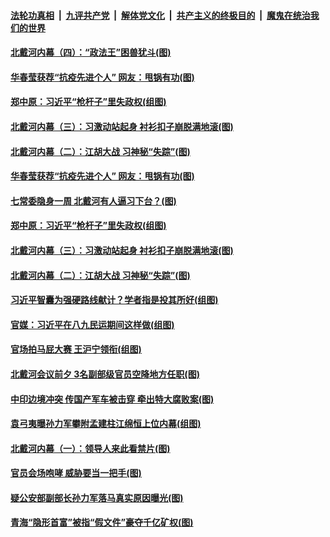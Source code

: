 ####  [法轮功真相](../../../../basic/blob/master/README.md?t=08071902) &nbsp;|&nbsp; [九评共产党](../../../../9ping.md/blob/master/README.md?t=08071902) &nbsp;|&nbsp; [解体党文化](../../../../jtdwh.md/blob/master/README.md?t=08071902)  &nbsp;|&nbsp; [共产主义的终极目的](../../../../gczydzjmd.md/blob/master/README.md?t=08071902) &nbsp;|&nbsp; [魔鬼在统治我们的世界](../../../../mgztzwmdsj.md/blob/master/README.md?t=08071902) 

#### [北戴河内幕（四）：“政法王”困兽犹斗(图)](../pages/p2/942184.md?t=08071902) 

#### [华春莹获荐“抗疫先进个人” 网友：甩锅有功(图)](../pages/p2/942163.md?t=08071902) 

#### [郑中原：习近平“枪杆子”里失政权(组图)](../pages/p2/940401.md?t=08071902) 

#### [北戴河内幕（三）：习激动站起身 衬衫扣子崩脱满地滚(图)](../pages/p2/942072.md?t=08071902) 


#### [北戴河内幕（二）：江胡大战 习神秘“失踪”(图)](../pages/p2/942068.md?t=08071902) 

#### [华春莹获荐“抗疫先进个人” 网友：甩锅有功(图)](../pages/p2/942163.md?t=08071902) 

#### [七常委隐身一周 北戴河有人逼习下台？(图)](../pages/p2/942146.md?t=08071902) 

#### [郑中原：习近平“枪杆子”里失政权(组图)](../pages/p2/940401.md?t=08071902) 

#### [北戴河内幕（三）：习激动站起身 衬衫扣子崩脱满地滚(图)](../pages/p2/942072.md?t=08071902) 


#### [北戴河内幕（二）：江胡大战 习神秘“失踪”(图)](../pages/p2/942068.md?t=08071902) 

#### [习近平智囊为强硬路线献计？学者指是投其所好(组图)](../pages/p2/942000.md?t=08071902) 

#### [官媒：习近平在八九民运期间这样做(组图)](../pages/p2/941982.md?t=08071902) 

#### [官场拍马屁大赛 王沪宁领衔(组图)](../pages/p2/941994.md?t=08071902) 


#### [北戴河会议前夕 3名副部级官员空降地方任职(图)](../pages/p2/941958.md?t=08071902) 


#### [中印边境冲突 传国产军车被击穿 牵出特大腐败案(图)](../pages/p2/941968.md?t=08071902) 

#### [袁弓夷曝孙力军攀附孟建柱江绵恒上位内幕(组图)](../pages/p2/941869.md?t=08071902) 

#### [北戴河内幕（一）：领导人来此看禁片(图)](../pages/p2/941778.md?t=08071902) 

#### [官员会场咆哮 威胁要当一把手(图)](../pages/p2/941847.md?t=08071902) 



#### [疑公安部副部长孙力军落马真实原因曝光(图)](../pages/p2/941785.md?t=08071902) 

#### [青海“隐形首富”被指“假文件”豪夺千亿矿权(图)](../pages/p2/941844.md?t=08071902) 

